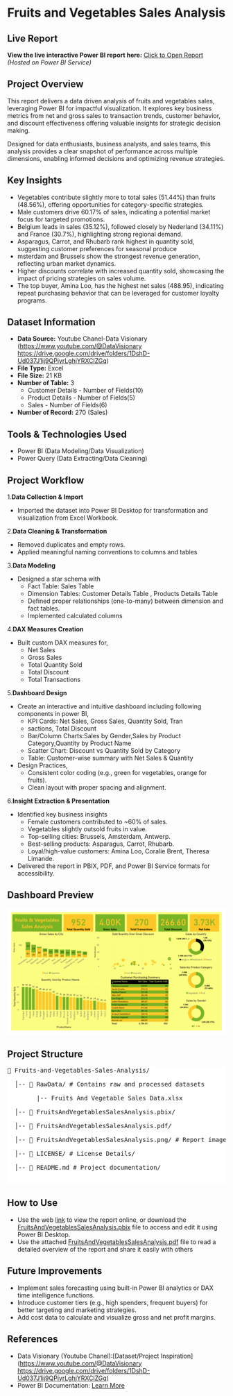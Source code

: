 # Fruits and Vegetables Sales Analysis

## Live Report
**View the live interactive Power BI report here:**
[Click to Open Report](https://app.powerbi.com/view?r=eyJrIjoiODFlYTI4ZGQtMmYyNi00YjY2LWFhMTUtZmQ2Y2NlZmYyZjU2IiwidCI6IjI1Y2UwMjYxLWJiZDYtNDljZC1hMWUyLTU0MjYwODg2ZDE1OSJ9
)  
*(Hosted on Power BI Service)*

## Project Overview 


This report delivers a data driven analysis of fruits and vegetables sales, leveraging Power BI for impactful visualization. It explores key business metrics from net and gross sales to transaction trends, customer behavior, and discount effectiveness offering valuable insights for strategic decision making.

Designed for data enthusiasts, business analysts, and sales teams, this analysis provides a clear snapshot of performance across multiple dimensions, enabling informed decisions and optimizing revenue strategies.

## Key Insights

- Vegetables contribute slightly more to total sales (51.44%) than fruits (48.56%), offering opportunities for category-specific strategies.
- Male customers drive 60.17% of sales, indicating a potential market focus for targeted promotions.
- Belgium leads in sales (35.12%), followed closely by Nederland (34.11%) and France (30.7%), highlighting strong regional demand.
- Asparagus, Carrot, and Rhubarb rank highest in quantity sold, suggesting customer preferences for seasonal produce
- msterdam and Brussels show the strongest revenue generation, reflecting urban market dynamics.
- Higher discounts correlate with increased quantity sold, showcasing the impact of pricing strategies on sales volume.
- The top buyer, Amina Loo, has the highest net sales (488.95), indicating repeat purchasing behavior that can be leveraged for customer loyalty programs.

##  Dataset Information 

- **Data Source:** Youtube Chanel-Data Visionary (https://www.youtube.com/@DataVisionary https://drive.google.com/drive/folders/1DshD-Ud037J1ij9QPiyrLghjYRXClZGq)  
- **File Type:** Excel
- **File Size:**  21 KB
- **Number of Table:** 3
  - Customer Details - Number of Fields(10)
  - Product Details - Number of Fields(5)
  - Sales - Number of Fields(6) 
- **Number of Record:** 270 (Sales)

## Tools & Technologies Used 

- Power BI (Data Modeling/Data Visualization)  
- Power Query (Data Extracting/Data Cleaning)

## Project Workflow 

1.**Data Collection & Import**
- Imported the dataset into Power BI Desktop for transformation and visualization from Excel Workbook.

2.**Data Cleaning & Transformation**
- Removed duplicates and empty rows.
- Applied meaningful naming conventions to columns and tables

3.**Data Modeling**
- Designed a star schema with
  - Fact Table: Sales Table
  - Dimension Tables: Customer Details Table , Products Details Table
  - Defined proper relationships (one-to-many) between dimension and fact tables.
  - Implemented calculated columns

4.**DAX Measures Creation**
  - Built custom DAX measures for,
    - Net Sales
    - Gross Sales
    - Total Quantity Sold
    - Total Discount
    - Total Transactions

5.**Dashboard Design**
- Create an interactive and intuitive dashboard including following components in power BI,
    - KPI Cards: Net Sales, Gross Sales, Quantity Sold, Tran
    - sactions, Total Discount
    - Bar/Column Charts:Sales by Gender,Sales by Product Category,Quantity by Product Name
    - Scatter Chart: Discount vs Quantity Sold by Category
    - Table: Customer-wise summary with Net Sales & Quantity
- Design Practices,
    - Consistent color coding (e.g., green for vegetables, orange for fruits).
    - Clean layout with proper spacing and alignment.

6.**Insight Extraction & Presentation**
- Identified key business insights
    - Female customers contributed to ~60% of sales.
    - Vegetables slightly outsold fruits in value.
    - Top-selling cities: Brussels, Amsterdam, Antwerp.
    - Best-selling products: Asparagus, Carrot, Rhubarb.
    - Loyal/high-value customers: Amina Loo, Coralie Brent, Theresa Limande.
- Delivered the report in PBIX, PDF, and Power BI Service formats for accessibility.
    
## Dashboard Preview

![Dashboard Preview](FruitsAndVegetablesSalesAnalysis.png) 

## Project Structure 

<pre style="background: #fff; padding: 0; border: none; font-family: monospace;">
📂 Fruits-and-Vegetables-Sales-Analysis/ 
    
  │-- 📁 RawData/ # Contains raw and processed datasets 
  
        |-- Fruits And Vegetable Sales Data.xlsx
  
  │-- 📁 FruitsAndVegetablesSalesAnalysis.pbix/    

  │-- 📁 FruitsAndVegetablesSalesAnalysis.pdf/ 
  
  │-- 📁 FruitsAndVegetablesSalesAnalysis.png/ # Report images
    
  │-- 📄 LICENSE/ # License Details/ 
  
  │-- 📄 README.md # Project documentation/

  
</pre>

## How to Use 

- Use the web [link](https://app.powerbi.com/view?r=eyJrIjoiODFlYTI4ZGQtMmYyNi00YjY2LWFhMTUtZmQ2Y2NlZmYyZjU2IiwidCI6IjI1Y2UwMjYxLWJiZDYtNDljZC1hMWUyLTU0MjYwODg2ZDE1OSJ9) to view the     report online, or download the [FruitsAndVegetablesSalesAnalysis.pbix](FruitsAndVegetablesSalesAnalysis.pbix) file to access and edit it using Power BI Desktop.
- Use the attached [FruitsAndVegetablesSalesAnalysis.pdf](FruitsAndVegetablesSalesAnalysis.pdf) file to read a detailed overview of the report and share it easily with others

## Future Improvements 

- Implement sales forecasting using built-in Power BI analytics or DAX time intelligence functions.
- Introduce customer tiers (e.g., high spenders, frequent buyers) for better targeting and marketing strategies.
- Add cost data to calculate and visualize gross and net profit margins.

## References

- Data Visionary (Youtube Chanel):[Dataset/Project Inspiration](https://www.youtube.com/@DataVisionary https://drive.google.com/drive/folders/1DshD-Ud037J1ij9QPiyrLghjYRXClZGq)
- Power BI Documentation: [Learn More](https://learn.microsoft.com/power-bi/)

